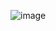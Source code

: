 ![image](https://github.com/Daniuy3/Administrador-de-Pacientes/assets/156839601/523e33c7-4ba2-4a33-9847-ef138450d244)

